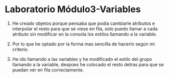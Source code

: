 # Laboratorio Módulo3-Variables

1. He creado objetos porque pensaba que podia cambiarle atributos e interpolar el resto para que se viese en fila, solo puedo llamar a cada atributo sin modificar en la consola los estilos llamando a la variable.

2. Por lo que he optado por la forma mas sencilla de hacerlo según mi criterio.

3. He ido llamando a las variables y he modificado el estilo del grupo llamando a la variable, despúes he colocado el resto detras para que se puedan ver en fila correctamente.
